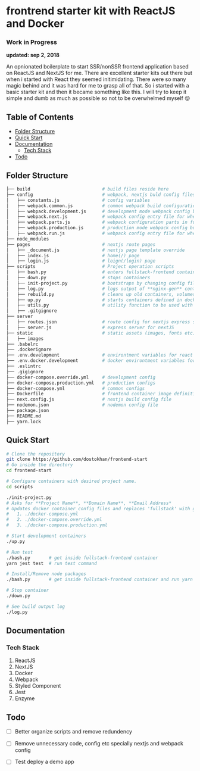 # frontrend starter kit with ReactJS and Docker
### Work in Progress 
**updated: sep 2, 2018**

An opnionated boilerplate to start SSR/nonSSR frontend application based on ReactJS and NextJS for me.
There are excellent starter kits out there but when i started with React they seemed initimidating.
There were so many magic behind and it was hard for me to grasp all of that. 
So i started with a basic starter kit and then it became something like this.
I will try to keep it simple and dumb as much as possible so not to be overwhelmed myself :stuck_out_tongue_winking_eye:

## Table of Contents
  - [Folder Structure](#folder-structure)
  - [Quick Start](#quick-start)
  - [Documentation](#documentation)
    - [Tech Stack](#teck-stack)
  - [Todo](#todo)


## Folder Structure
```bash
├── build                           # build files reside here
├── config                          # webpack, nextjs buld config files
│   ├── constants.js                # config variables
│   ├── webpack.common.js           # common webpack build configurations
│   ├── webpack.development.js      # development mode webpack config build configurations
│   ├── webpack.next.js             # webpack config entry file for when using nextjs
│   ├── webpack.parts.js            # webpack configuration parts in functions
│   ├── webpack.production.js       # production mode webpack config build configurations
│   ├── webpack.run.js              # webpack config entry file for when not using nextjs
├── node_modules
├── pages                           # nextjs route pages
│   ├── _document.js                # nextjs page template override
│   ├── index.js                    # home(/) page
│   ├── login.js                    # loign(/login) page
├── scripts                         # Project operation scripts
│   ├── bash.py                     # enters fullstack-frontend container
│   ├── down.py                     # stops containers 
│   ├── init-project.py             # bootstraps by changing config files for this and frontend and backend repo
│   ├── log.py                      # logs output of **nginx-gen** container
│   ├── rebuild.py                  # cleans up old containers, volumes
│   ├── up.py                       # starts containers defined in docker-compose files
│   ├── utils.py                    # utility function to be used with other scripts
│   ├── .gitgignore
├── server                          
│   ├── routes.json                 # route config for nextjs express server
│   ├── server.js                   # express server for nextJS 
├── static                          # static assets (images, fonts etc) for nextjs to server from /static route
│   ├── images
├── .babelrc 
├── .dockerignore 
├── .env.development                # environtment variables for react app 
├── .env.docker.development         # docker environtment variables for development config
├── .eslintrc
├── .gigignore
├── docker-compose.override.yml     # development config
├── docker-compose.production.yml   # production configs
├── docker-compose.yml              # common configs
├── Dockerfile                      # frontend container image definition
├── next.config.js                  # nextjs build config file
├── nodemon.json                    # nodemon config file
├── package.json                    
├── README.md
├── yarn.lock

```

## Quick Start

```bash
# Clone the repository
git clone https://github.com/dostokhan/frontend-start 
# Go inside the directory
cd frontend-start

# Configure containers with desired project name.
cd scripts

./init-project.py
# Asks for **Project Name**, **Domain Name**, **Email Address* 
# Updates docker container config files and replaces 'fullstack' with given **Project Name**. i.e. network name
#   1. ./docker-compose.yml
#   2. ./docker-compose.override.yml
#   3. ./docker-compose.production.yml

# Start development containers
./up.py

# Run test
./bash.py       # get inside fullstack-frontend container
yarn jest test  # run test command

# Install/Remove node packages
./bash.py       # get inside fullstack-frontend container and run yarn add/remove packages

# Stop container
./down.py

# See build output log
./log.py
```

## Documentation

### Tech Stack
1. ReactJS
2. NextJS
3. Docker
4. Webpack
5. Styled Component
6. Jest
7. Enzyme

## Todo
-  [ ] Better organize scripts and remove redundency
-  [ ] Remove unnecessary code, config etc specially nextjs and webpack config
-  [ ] Test deploy a demo app


